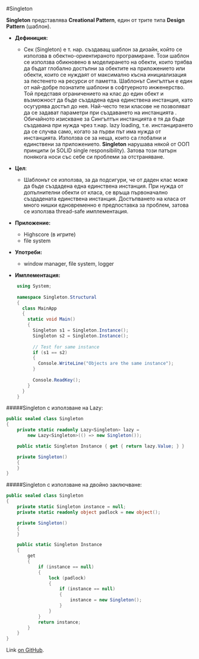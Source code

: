 #Singleton

**Singleton** представлява **Creational Pattern**, един от трите типа **Design Pattern** (шаблон).

* __Дефиниция:__
    * Сек (Singleton) е т. нар. създаващ шаблон за дизайн, който се използва в обектно-ориентираното програмиране. Този шаблон се използва обикновено в моделирането на обекти, които трябва да бъдат глобално достъпни за обектите на приложението или обекти, които се нуждаят от максимално късна инициализация за пестенето на ресурси от паметта. Шаблонът Сингълтън е един от най-добре познатите шаблони в софтуерното инженерство. Той представя ограничението на клас до един обект и възможност да бъде създадена една единствена инстанция, като осугурява достъп до нея. Най-често тези класове не позволяват да се задават параметри при създаването на инстанцията . Обичайното изискване за Сингълтън инстанцията е тя да бъде създавана при нужда чрез т.нар. lazy loading, т.е. инстанцирането да се случва само, когато за първи път има нужда от инстанцията.
Използва се за неща, които са глобални и единствени за приложението. 
__Singleton__ нарушава някой от ООП принципи (и SOLID single responsibility). Затова този патърн  понякога носи със себе си проблеми за отстраняване.
    
* __Цел__:
    * Шаблонът се използва, за да подсигури, че от даден клас може да бъде създадена една единствена инстанция.
При нужда от допълнителни обекти от класа, се връща първоначално създадената единствена инстанция.
Достъпването на класа от много нишки едновременно е предпоставка за проблем, затова се използва thread-safe имплементация.

* __Приложение:__
    * Highscore (в игрите)
    * file system
    
* __Употреби:__
    * window manager, file system, logger
    
* __Имплементация:__ 

~~~c#
	using System;
	 
	namespace Singleton.Structural
	{
	  class MainApp
	  {
	    static void Main()
	    {
	      Singleton s1 = Singleton.Instance();
	      Singleton s2 = Singleton.Instance();
	 
	      // Test for same instance
	      if (s1 == s2)
	      {
	        Console.WriteLine("Objects are the same instance");
	      }
	 
	      Console.ReadKey();
	    }
	  }
  	}
~~~

#####Singleton с използване на Lazy<T>:
~~~c#
public sealed class Singleton
{
    private static readonly Lazy<Singleton> lazy =
        new Lazy<Singleton>(() => new Singleton());

    public static Singleton Instance { get { return lazy.Value; } }

    private Singleton()
    {
    }
}
~~~

#####Singleton с използване на двойно заключване:
~~~c#
public sealed class Singleton
{
    private static Singleton instance = null;
    private static readonly object padlock = new object();

    private Singleton()
    {
    }

    public static Singleton Instance
    {
        get
        {
            if (instance == null)
            {
                lock (padlock)
                {
                    if (instance == null)
                    {
                        instance = new Singleton();
                    }
                }
            }
            return instance;
        }
    }
}

~~~

Link [on GitHub](https://github.com/NayaIT/High-Quality-Code/blob/master/CreationalPatterns/Singleton.md).

